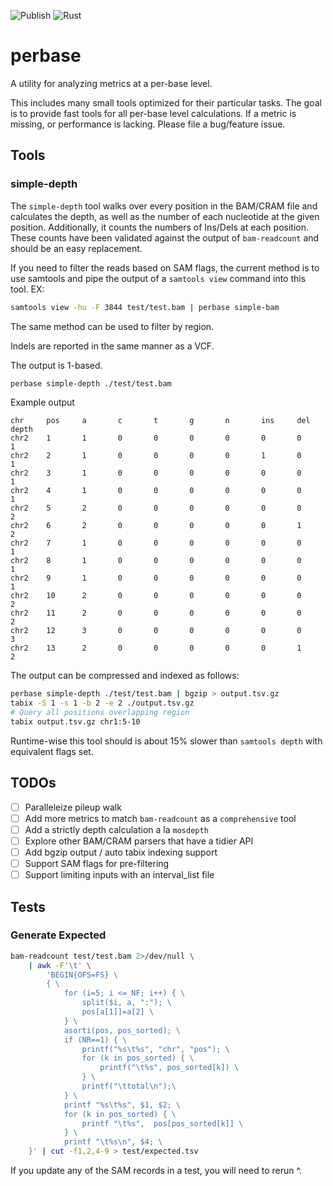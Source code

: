 ![Publish](https://github.com/sstadick/perbase/workflows/Publish/badge.svg)
![Rust](https://github.com/sstadick/perbase/workflows/Rust/badge.svg)
# perbase

A utility for analyzing metrics at a per-base level.

This includes many small tools optimized for their particular tasks. The goal is to provide fast tools for all per-base level calculations. If a metric is missing, or performance is lacking. Please file a bug/feature issue.

## Tools

### simple-depth

The `simple-depth` tool walks over every position in the BAM/CRAM file and calculates the depth, as well as the number of each nucleotide at the given position. Additionally, it counts the numbers of Ins/Dels at each position. These counts have been validated against the output of `bam-readcount` and should be an easy replacement.

If you need to filter the reads based on SAM flags, the current method is to use samtools and pipe the output of a `samtools view` command into this tool. EX:

```bash
samtools view -hu -F 3844 test/test.bam | perbase simple-bam
```

The same method can be used to filter by region.

Indels are reported in the same manner as a VCF.

The output is 1-based.

```bash
perbase simple-depth ./test/test.bam
```

Example output

```text
chr     pos     a       c       t       g       n       ins     del     depth
chr2    1       1       0       0       0       0       0       0       1
chr2    2       1       0       0       0       0       1       0       1
chr2    3       1       0       0       0       0       0       0       1
chr2    4       1       0       0       0       0       0       0       1
chr2    5       2       0       0       0       0       0       0       2
chr2    6       2       0       0       0       0       0       1       2
chr2    7       1       0       0       0       0       0       0       1
chr2    8       1       0       0       0       0       0       0       1
chr2    9       1       0       0       0       0       0       0       1
chr2    10      2       0       0       0       0       0       0       2
chr2    11      2       0       0       0       0       0       0       2
chr2    12      3       0       0       0       0       0       0       3
chr2    13      2       0       0       0       0       0       1       2
```

The output can be compressed and indexed as follows:

```bash
perbase simple-depth ./test/test.bam | bgzip > output.tsv.gz
tabix -S 1 -s 1 -b 2 -e 2 ./output.tsv.gz
# Query all positions overlapping region
tabix output.tsv.gz chr1:5-10
```

Runtime-wise this tool should is about 15% slower than `samtools depth` with equivalent flags set.

## TODOs

- [ ] Paralleleize pileup walk
- [ ] Add more metrics to match `bam-readcount` as a `comprehensive` tool
- [ ] Add a strictly depth calculation a la `mosdepth`
- [ ] Explore other BAM/CRAM parsers that have a tidier API
- [ ] Add bgzip output / auto tabix indexing support
- [ ] Support SAM flags for pre-filtering
- [ ] Support limiting inputs with an interval_list file

## Tests

### Generate Expected

```bash
bam-readcount test/test.bam 2>/dev/null \
    | awk -F'\t' \
        'BEGIN{OFS=FS} \
        { \
            for (i=5; i <= NF; i++) { \
                split($i, a, ":"); \
                pos[a[1]]=a[2] \
            } \
            asorti(pos, pos_sorted); \
            if (NR==1) { \
                printf("%s\t%s", "chr", "pos"); \
                for (k in pos_sorted) { \
                    printf("\t%s", pos_sorted[k]) \
                } \
                printf("\ttotal\n");\
            } \
            printf "%s\t%s", $1, $2; \
            for (k in pos_sorted) { \
                printf "\t%s",  pos[pos_sorted[k]] \
            } \
            printf "\t%s\n", $4; \
    }' | cut -f1,2,4-9 > test/expected.tsv
```

If you update any of the SAM records in a test, you will need to rerun ^.
